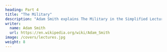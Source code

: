 ```yaml
---
heading: Part 4
title: "The Military"
description: "Adam Smith explains The Military in the Simplified Lectures on Jurisprudence"
writer:
  name: Adam Smith
  url: https://en.wikipedia.org/wiki/Adam_Smith
image: /covers/lectures.jpg
weight: 8
---
```

